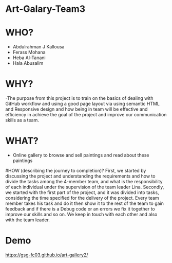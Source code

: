 # Art-Galary-Team3

# WHO?
* Abdulrahman J Kallousa
 * Ferass Mohana
 * Heba Al-Tanani
 * Hala Abusalim

# WHY?
-The purpose from this project is to train on the basics of dealing with GitHub workflow and using a good page layout via using semantic HTML and Responsive design and how being in team will be effective and efficiency in achieve the goal of the project and improve our communication skills as a team.

# WHAT?
- Online gallery to browse and sell paintings and read about these paintings 

#HOW (describing the journey to completion)?
First, we started by discussing the project and understanding the requirements and how to divide the tasks among the 4-member team, and what is the responsibility of each individual under the supervision of the team leader Lina.
Secondly, we started with the first part of the project, and it was divided into tasks, considering the time specified for the delivery of the project.
Every team member takes his task and do it then show it to the rest of the team to gain feedback and if there is a Debug code or an errors we fix it together to improve our skills and so on.
We keep in touch with each other and also with the team leader.

# Demo
https://gsg-fc03.github.io/art-gallery2/
